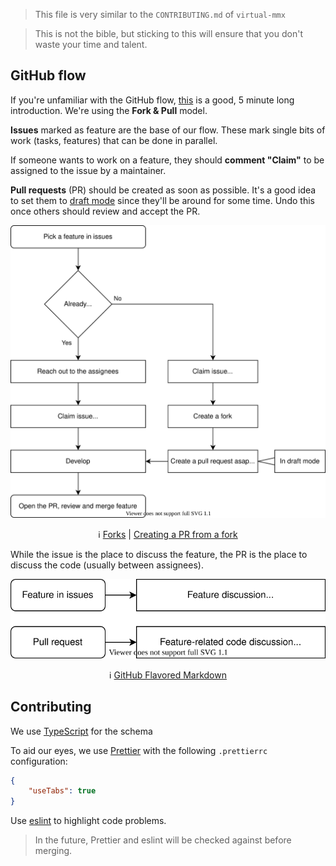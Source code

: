 > This file is very similar to the `CONTRIBUTING.md` of `virtual-mmx`

> This is not the bible, but sticking to this will ensure that you don't waste your time and talent.

## GitHub flow

If you're unfamiliar with the GitHub flow, [this](https://guides.github.com/introduction/flow/) is a good, 5 minute long introduction. We're using the **Fork & Pull** model.

**Issues** marked as feature are the base of our flow. These mark single bits of work (tasks, features) that can be done in parallel.

If someone wants to work on a feature, they should **comment "Claim"** to be assigned to the issue by a maintainer.

**Pull requests** (PR) should be created as soon as possible. It's a good idea to set them to [draft mode](https://help.github.com/en/github/collaborating-with-issues-and-pull-requests/about-pull-requests#draft-pull-requests "draft mode") since they'll be around for some time. Undo this once others should review and accept the PR.

<p align="center">
	<img alt="Flowchart" src="./images/flowchart.svg" />
</p>
<p align="center">
	ℹ️ <a href="https://help.github.com/en/github/getting-started-with-github/fork-a-repo">Forks</a>
	| <a href="https://help.github.com/en/github/collaborating-with-issues-and-pull-requests/creating-a-pull-request-from-a-fork">Creating a PR from a fork</a>
</p>

While the issue is the place to discuss the feature, the PR is the place to discuss the code (usually between assignees).

<p align="center">
	<img alt="Where to discuss" src="./images/where-to-discuss.svg" />
</p>
<p align="center">
	ℹ️ <a href="https://guides.github.com/pdfs/markdown-cheatsheet-online.pdf">GitHub Flavored Markdown</a>
</p>

## Contributing

We use [TypeScript](https://www.typescriptlang.org/) for the schema

To aid our eyes, we use [Prettier](https://prettier.io/docs/en/editors.html) with the following `.prettierrc` configuration:

```json
{
	"useTabs": true
}
```

Use [eslint](https://eslint.org/) to highlight code problems.

> In the future, Prettier and eslint will be checked against before merging.
